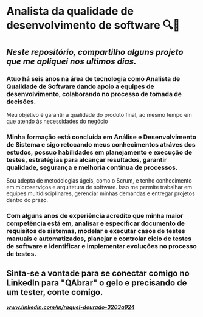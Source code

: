 # Analista da qualidade de desenvolvimento de software 🔍🐞

## _Neste repositório, compartilho alguns projeto que me apliquei nos ultimos dias._ 

### Atuo há seis anos na área de tecnologia como Analista de Qualidade de Software dando apoio a equipes de desenvolvimento, colaborando no processo de tomada de decisões. 
Meu objetivo é garantir a qualidade do produto final, ao mesmo tempo em que atendo às necessidades do negócio
 
### Minha formação está concluída em Análise e Desenvolvimento de Sistema e sigo retocando meus conhecimentos atráves dos estudos, possuo habilidades em planejamento e execução de testes, estratégias para alcançar resultados, garantir qualidade, segurança e melhoria contínua de processos.
Sou adepta de metodologias ágeis, como o Scrum, e tenho conhecimento em microserviços e arquitetura de software. 
Isso me permite trabalhar em equipes multidisciplinares, gerenciar minhas demandas e entregar projetos dentro do prazo.

### Com alguns anos de experiência acredito que minha maior competência está em, analisar e especificar documento de requisitos de sistemas, modelar e executar casos de testes manuais e automatizados, planejar e controlar ciclo de testes de software e identificar e implementar evoluções no processo de testes.

## Sinta-se a vontade para se conectar comigo no LinkedIn para "QAbrar" o gelo e precisando de um tester, conte comigo.

***www.linkedin.com/in/raquel-dourado-3203a924***









